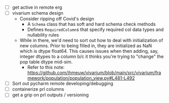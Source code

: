 - [ ] get active in remote erg
- [ ] vivarium schema design
	- Consider ripping off Covid's design
		- A `Schema` class that has soft and hard schema check methods
		- Defines `RequiredColumn`s that specify required col data types and nullability rules
	- While in there, we'd need to sort out how to deal with initialization of new columns. Prior to being filled in, they are initialized as NaN which is dtype float64. This causes issues when then adding, say, integer dtypes to a column b/c it thinks you're trying to "change" the pop table dtype mid-sim.
		- Refer to this note: https://github.com/ihmeuw/vivarium/blob/main/src/vivarium/framework/population/population_view.py#L481-L492
- [ ] Sort out pycharm remote developing/debugging
- [ ] containerize prl columns
- [ ] get a grip on prl outputs / versioning